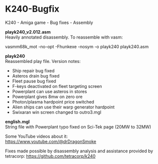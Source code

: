 # K240-Bugfix
K240 - Amiga game - Bug fixes - Assembly

<b>playk240_v2.012.asm</b><br>
Heavily annotated disassembly. To reassemble with vasm:

vasmm68k_mot -no-opt -Fhunkexe -nosym -o playk240 playk240.asm

<b>playk240</b><br>
Reassembled play file. Version notes:
- Ship repair bug fixed
- Asteros drain bug fixed
- Fleet pause bug fixed
- F-keys deactivated on fleet targeting screen
- Powerplant can use asteros in stores
- Powerplant gives 8mw on zero ore
- Photon/plasma hardpoint price switched
- Alien ships can use their warp generator hardpoint
- Swixaran win screen changed to outro3.mgl

<b>english.mgl</b><br>
String file with Powerplant typo fixed on Sci-Tek page (20MW to 32MW)

Some YouTube videos about it:
https://www.youtube.com/@drDragonSmoke

Fixes made possible by disassembly analysis and assistance provided by tetracorp:
https://github.com/tetracorp/k240
